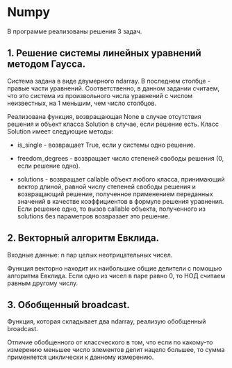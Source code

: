 # Numpy

В программе реализованы решения 3 задач.

## 1. Решение системы линейных уравнений методом Гаусса.

Система задана в виде двумерного ndarray. В последнем столбце - правые части уравнений.
Соответственно, в данном задании считаем, что это система из произвольного числа уравнений с числом неизвестных, на 1 меньшим, чем число столбцов.

Реализована функция, возвращающая None в случае отсутствия решения и объект класса Solution в случае, если решение есть.
Класс Solution имеет следующие методы:

- is_single - возвращает True, если у системы одно решение.

- freedom_degrees - возвращает число степеней свободы решения (0, если решение одно).

- solutions - возвращает callable объект любого класса, принимающий вектор длиной, равной числу степеней свободы решения и возвращающий решение, полученное применением переданных значений в качестве коэффициентов в формуле решения уравнения.
Если решение одно, то вызов callable объекта, полученного из solutions без параметров возвразает это решение.


## 2. Векторный алгоритм Евклида.

Входные данные: n пар целых неотрицательных чисел.

Функция векторно находит их наибольшие общие делители с помощью алгоритма Евклида.
Если одно из чисел в паре равно 0, то НОД считаем равным другому числу.

## 3. Обобщенный broadcast.

Функция, которая складывает два ndarray, реализую обобщенный broadcast.

Отличие обобщенного от классческого в том, что если по какому-то измерению меньшее число элементов делит нацело большее, то сумма применяется циклически к данному измерению.


